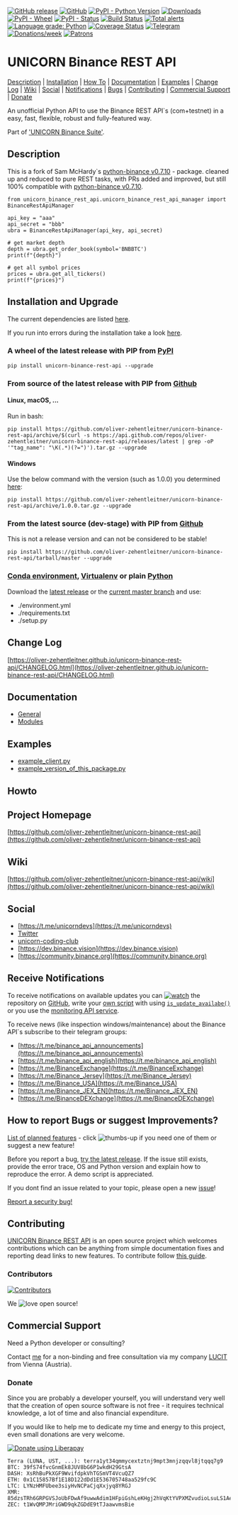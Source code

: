 [![GitHub release](https://img.shields.io/github/release/oliver-zehentleitner/unicorn-binance-rest-api.svg)](https://pypi.org/project/unicorn-binance-rest-api/)
[![GitHub](https://img.shields.io/github/license/oliver-zehentleitner/unicorn-binance-rest-api.svg?color=blue)](https://github.com/oliver-zehentleitner/unicorn-binance-rest-api/blob/master/LICENSE)
[![PyPI - Python Version](https://img.shields.io/pypi/pyversions/unicorn-binance-rest-api.svg)](https://www.python.org/downloads/)
[![Downloads](https://pepy.tech/badge/unicorn-binance-rest-api)](https://pepy.tech/project/unicorn-binance-rest-api)
[![PyPI - Wheel](https://img.shields.io/pypi/wheel/unicorn-binance-rest-api.svg?label=PyPI%20wheel)](https://pypi.org/project/unicorn-binance-rest-api/)
[![PyPI - Status](https://img.shields.io/pypi/status/unicorn-binance-rest-api.svg)](https://github.com/oliver-zehentleitner/unicorn-binance-rest-api/issues)
[![Build Status](https://travis-ci.com/oliver-zehentleitner/unicorn-binance-rest-api.svg?branch=master)](https://travis-ci.com/oliver-zehentleitner/unicorn-binance-rest-api)
[![Total alerts](https://img.shields.io/lgtm/alerts/g/oliver-zehentleitner/unicorn-binance-rest-api.svg?logo=lgtm&logoWidth=18)](https://lgtm.com/projects/g/oliver-zehentleitner/unicorn-binance-rest-api/alerts/)
[![Language grade: Python](https://img.shields.io/lgtm/grade/python/g/oliver-zehentleitner/unicorn-binance-rest-api.svg?logo=lgtm&logoWidth=18)](https://lgtm.com/projects/g/oliver-zehentleitner/unicorn-binance-rest-api/context:python)
[![Coverage Status](https://coveralls.io/repos/github/oliver-zehentleitner/unicorn-binance-rest-api/badge.svg?branch=master)](https://coveralls.io/github/oliver-zehentleitner/unicorn-binance-rest-api?branch=master)
[![Telegram](https://img.shields.io/badge/chat-telegram-yellow.svg)](https://t.me/unicorndevs)
[![Donations/week](http://img.shields.io/liberapay/receives/oliver-zehentleitner.svg?logo=liberapay)](https://liberapay.com/oliver-zehentleitner/donate)
[![Patrons](http://img.shields.io/liberapay/patrons/oliver-zehentleitner.svg?logo=liberapay)](https://liberapay.com/oliver-zehentleitner/donate)

# UNICORN Binance REST API

[Description](#description) | [Installation](#installation-and-upgrade) | [How To](#howto) |
[Documentation](#documentation) | [Examples](#examples) | [Change Log](#change-log) | [Wiki](#wiki) | [Social](#social) |
[Notifications](#receive-notifications) | [Bugs](#how-to-report-bugs-or-suggest-improvements) | 
[Contributing](#contributing) | [Commercial Support](#commercial-support) | [Donate](#donate)

An unofficial Python API to use the Binance REST API`s (com+testnet) in a easy, fast, flexible, robust and 
fully-featured way. 

Part of ['UNICORN Binance Suite'](https://github.com/oliver-zehentleitner/unicorn-binance-suite).

## Description
This is a fork of Sam McHardy`s [python-binance v0.7.10](https://github.com/sammchardy/python-binance) - package. 
cleaned up and reduced to pure REST tasks, with PRs added and improved, but still 100% compatible with 
[python-binance v0.7.10](https://github.com/sammchardy/python-binance).

```
from unicorn_binance_rest_api.unicorn_binance_rest_api_manager import BinanceRestApiManager

api_key = "aaa"
api_secret = "bbb"
ubra = BinanceRestApiManager(api_key, api_secret)

# get market depth
depth = ubra.get_order_book(symbol='BNBBTC')
print(f"{depth}")

# get all symbol prices
prices = ubra.get_all_tickers()
print(f"{prices}")
```

## Installation and Upgrade
The current dependencies are listed 
[here](https://github.com/oliver-zehentleitner/unicorn-binance-rest-api/blob/master/requirements.txt).

If you run into errors during the installation take a look [here](https://github.com/oliver-zehentleitner/unicorn-binance-rest-api/wiki/Installation).

### A wheel of the latest release with PIP from [PyPI](https://pypi.org/project/unicorn-binance-rest-api/)
`pip install unicorn-binance-rest-api --upgrade`
### From source of the latest release with PIP from [Github](https://github.com/oliver-zehentleitner/unicorn-binance-rest-api)
#### Linux, macOS, ...
Run in bash:

`pip install https://github.com/oliver-zehentleitner/unicorn-binance-rest-api/archive/$(curl -s https://api.github.com/repos/oliver-zehentleitner/unicorn-binance-rest-api/releases/latest | grep -oP '"tag_name": "\K(.*)(?=")').tar.gz --upgrade`
#### Windows
Use the below command with the version (such as 1.0.0) you determined 
[here](https://github.com/oliver-zehentleitner/unicorn-binance-rest-api/releases/latest):

`pip install https://github.com/oliver-zehentleitner/unicorn-binance-rest-api/archive/1.0.0.tar.gz --upgrade`
### From the latest source (dev-stage) with PIP from [Github](https://github.com/oliver-zehentleitner/unicorn-binance-rest-api)
This is not a release version and can not be considered to be stable!

`pip install https://github.com/oliver-zehentleitner/unicorn-binance-rest-api/tarball/master --upgrade`

### [Conda environment](https://conda.io/projects/conda/en/latest/user-guide/tasks/manage-environments.html), [Virtualenv](https://virtualenv.pypa.io/en/latest/) or plain [Python](https://docs.python.org/2/install/)
Download the [latest release](https://github.com/oliver-zehentleitner/unicorn-binance-rest-api/releases/latest) 
or the [current master branch](https://github.com/oliver-zehentleitner/unicorn-binance-rest-api/archive/master.zip)
 and use:
- ./environment.yml
- ./requirements.txt
- ./setup.py

## Change Log
[https://oliver-zehentleitner.github.io/unicorn-binance-rest-api/CHANGELOG.html](https://oliver-zehentleitner.github.io/unicorn-binance-rest-api/CHANGELOG.html)

## Documentation
- [General](https://oliver-zehentleitner.github.io/unicorn-binance-rest-api)
- [Modules](https://oliver-zehentleitner.github.io/unicorn-binance-rest-api/unicorn_binance_rest_api.html)

## Examples
- [example_client.py](https://github.com/oliver-zehentleitner/unicorn-binance-rest-api/blob/master/example_client.py)
- [example_version_of_this_package.py](https://github.com/oliver-zehentleitner/unicorn-binance-rest-api/blob/master/example_version_of_this_package.py)

## Howto

## Project Homepage
[https://github.com/oliver-zehentleitner/unicorn-binance-rest-api](https://github.com/oliver-zehentleitner/unicorn-binance-rest-api)

## Wiki
[https://github.com/oliver-zehentleitner/unicorn-binance-rest-api/wiki](https://github.com/oliver-zehentleitner/unicorn-binance-rest-api/wiki)

## Social
- [https://t.me/unicorndevs](https://t.me/unicorndevs)
- [Twitter](https://twitter.com/DevsUnicorn)
- [unicorn-coding-club](https://github.com/oliver-zehentleitner/unicorn-coding-club)
- [https://dev.binance.vision](https://dev.binance.vision)
- [https://community.binance.org](https://community.binance.org)

## Receive Notifications
To receive notifications on available updates you can 
[![watch](https://raw.githubusercontent.com/oliver-zehentleitner/unicorn-binance-rest-api/master/images/misc/watch.png)](https://github.com/oliver-zehentleitner/unicorn-binance-rest-api/watchers) 
the repository on [GitHub](https://github.com/oliver-zehentleitner/unicorn-binance-rest-api), write your 
[own script](https://github.com/oliver-zehentleitner/unicorn-binance-rest-api/blob/master/example_version_of_this_package.py) 
with using 
[`is_update_availabe()`](https://oliver-zehentleitner.github.io/unicorn-binance-rest-api/unicorn_binance_websocket_api.html#unicorn_binance_websocket_api.unicorn_binance_websocket_api_manager.BinanceWebSocketApiManager.is_update_availabe) 
or you use the 
[monitoring API service](https://github.com/oliver-zehentleitner/unicorn-binance-rest-api/wiki/UNICORN-Monitoring-API-Service).

To receive news (like inspection windows/maintenance) about the Binance API`s subscribe to their telegram groups: 
- [https://t.me/binance_api_announcements](https://t.me/binance_api_announcements)
- [https://t.me/binance_api_english](https://t.me/binance_api_english)
- [https://t.me/BinanceExchange](https://t.me/BinanceExchange)
- [https://t.me/Binance_Jersey](https://t.me/Binance_Jersey)
- [https://t.me/Binance_USA](https://t.me/Binance_USA)
- [https://t.me/Binance_JEX_EN](https://t.me/Binance_JEX_EN)
- [https://t.me/BinanceDEXchange](https://t.me/BinanceDEXchange)

## How to report Bugs or suggest Improvements?
[List of planned features](https://github.com/oliver-zehentleitner/unicorn-binance-rest-api/issues?q=is%3Aissue+is%3Aopen+label%3Aenhancement) - 
click ![thumbs-up](https://raw.githubusercontent.com/oliver-zehentleitner/unicorn-binance-rest-api/master/images/misc/thumbup.png) if you need one of them or suggest a new feature!

Before you report a bug, [try the latest release](https://github.com/oliver-zehentleitner/unicorn-binance-rest-api#installation-and-upgrade). If the issue still exists, provide the error trace, OS 
and Python version and explain how to reproduce the error. A demo script is appreciated.

If you dont find an issue related to your topic, please open a new [issue](https://github.com/oliver-zehentleitner/unicorn-binance-rest-api/issues)!

[Report a security bug!](https://github.com/oliver-zehentleitner/unicorn-binance-rest-api/security/policy)

## Contributing
[UNICORN Binance REST API](https://github.com/oliver-zehentleitner/unicorn-binance-rest-api) is an open 
source project which welcomes contributions which can be anything from simple documentation fixes and reporting dead links to new features. To 
contribute follow 
[this guide](https://github.com/oliver-zehentleitner/unicorn-binance-rest-api/blob/master/CONTRIBUTING.md).
 
### Contributors
[![Contributors](https://contributors-img.web.app/image?repo=oliver-zehentleitner/unicorn-binance-rest-api)](https://github.com/oliver-zehentleitner/unicorn-binance-rest-api/graphs/contributors)

We ![love](https://raw.githubusercontent.com/oliver-zehentleitner/unicorn-binance-rest-api/master/images/misc/heart.png) open source!

## Commercial Support
Need a Python developer or consulting? 

Contact [me](https://about.me/oliver-zehentleitner) for a non-binding and free consultation via my company 
[LUCIT](https://www.lucit.dev) from Vienna (Austria).

### Donate
Since you are probably a developer yourself, you will understand very well that the creation of open source software is 
not free - it requires technical knowledge, a lot of time and also financial expenditure.

If you would like to help me to dedicate my time and energy to this project, even small donations are very welcome.

[![Donate using Liberapay](https://liberapay.com/assets/widgets/donate.svg)](https://liberapay.com/oliver-zehentleitner/donate)

```
Terra (LUNA, UST, ...): terra1yt34qmmycextztnj9mpt3mnjzqqvl8jtqqq7g9
BTC: 39fS74fvcGnmEk8JUV8bG6P1wkdH29GtsA
DASH: XsRhBuPkXGF9WvifdpkVhTGSmVT4VcuQZ7
ETH: 0x1C15857Bf1E18D122dDd1E536705748aa529fc9C
LTC: LYNzHMFUbee3siyHvNCPaCjqXxjyq8YRGJ
XMR: 85dzsTRh6GRPGVSJoUbFDwAf9uwwAdim1HFpiGshLeKHgj2hVqKtYVPXMZvudioLsuLS1AegkUiQ12jwReRwWcFvF7kDAbF
ZEC: t1WvQMPJMriGWD9qkZGDdE9tTJaawvmsBie
```
